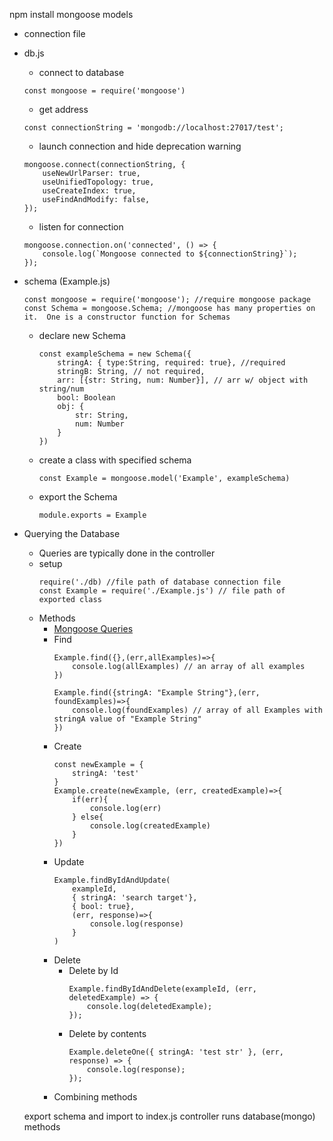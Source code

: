 


npm install mongoose
models
- connection file
- db.js
    - connect to database
    ```
    const mongoose = require('mongoose')
    ```
    - get address
    ```
    const connectionString = 'mongodb://localhost:27017/test';
    ```
    - launch connection and hide deprecation warning
    ```
    mongoose.connect(connectionString, { 
	    useNewUrlParser: true,
	    useUnifiedTopology: true,
	    useCreateIndex: true,
	    useFindAndModify: false,
    });
    ```
    - listen for connection
    ```
    mongoose.connection.on('connected', () => {
        console.log(`Mongoose connected to ${connectionString}`);
    });
    ```
- schema (Example.js)
    ```
    const mongoose = require('mongoose'); //require mongoose package
    const Schema = mongoose.Schema; //mongoose has many properties on it.  One is a constructor function for Schemas
    ```
    - declare new Schema
        ```
        const exampleSchema = new Schema({
            stringA: { type:String, required: true}, //required
            stringB: String, // not required,
            arr: [{str: String, num: Number}], // arr w/ object with string/num
            bool: Boolean
            obj: {
                str: String,
                num: Number
            }
        })
        ```
    - create a class with specified schema
        ```
        const Example = mongoose.model('Example', exampleSchema)
        ```
    - export the Schema
        ```
        module.exports = Example
        ```
- Querying the Database
    - Queries are typically done in the controller
    - setup
        ```
        require('./db) //file path of database connection file
        const Example = require('./Example.js') // file path of exported class
        ```
    - Methods
        - [Mongoose Queries](https://mongoosejs.com/docs/queries.html)
        - Find
            ```
            Example.find({},(err,allExamples)=>{
                console.log(allExamples) // an array of all examples
            })
            ```
            ```
            Example.find({stringA: "Example String"},(err, foundExamples)=>{
                console.log(foundExamples) // array of all Examples with stringA value of "Example String"
            })
            ```
        - Create
            ``` 
            const newExample = {
                stringA: 'test'
            }
            Example.create(newExample, (err, createdExample)=>{
                if(err){
                    console.log(err)
                } else{
                    console.log(createdExample)
                }
            })
        - Update
            ```
            Example.findByIdAndUpdate(
                exampleId,
                { stringA: 'search target'},
                { bool: true},
                (err, response)=>{
                    console.log(response)
                }
            )
        - Delete
            - Delete by Id
                ```
                Example.findByIdAndDelete(exampleId, (err, deletedExample) => {
                    console.log(deletedExample);
                });
                ```
            - Delete by contents
                ```
                Example.deleteOne({ stringA: 'test str' }, (err, response) => {
	                console.log(response);
                });
                ```
        - Combining methods




    

    export schema and import to index.js
    controller runs database(mongo) methods